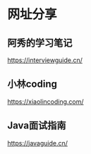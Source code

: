 # 网址分享
## 阿秀的学习笔记
https://interviewguide.cn/
## 小林coding
https://xiaolincoding.com/
## Java面试指南
https://javaguide.cn/

